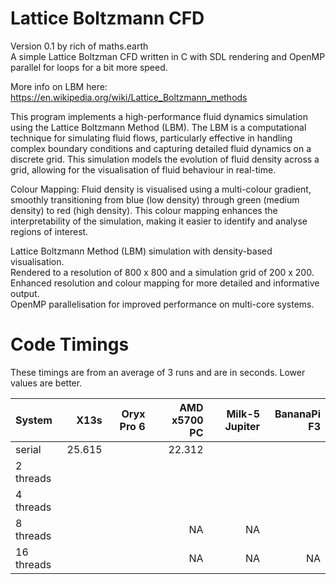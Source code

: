 # Lattice Boltzmann CFD
Version 0.1 by rich of maths.earth  
A simple Lattice Boltzman CFD written in C with SDL rendering and OpenMP parallel for loops for a bit more speed.

More info on LBM here: https://en.wikipedia.org/wiki/Lattice_Boltzmann_methods

This program implements a high-performance fluid dynamics simulation using the Lattice Boltzmann Method (LBM). The LBM is a computational technique for simulating fluid flows, particularly effective in handling complex boundary conditions and capturing detailed fluid dynamics on a discrete grid. This simulation models the evolution of fluid density across a grid, allowing for the visualisation of fluid behaviour in real-time.

Colour Mapping: Fluid density is visualised using a multi-colour gradient, smoothly transitioning from blue (low density) through green (medium density) to red (high density). This colour mapping enhances the interpretability of the simulation, making it easier to identify and analyse regions of interest.

Lattice Boltzmann Method (LBM) simulation with density-based visualisation.  
Rendered to a resolution of 800 x 800 and a simulation grid of 200 x 200.  
Enhanced resolution and colour mapping for more detailed and informative output.  
OpenMP parallelisation for improved performance on multi-core systems.  

# Code Timings

These timings are from an average of 3 runs and are in seconds.  Lower values are better.

| System | X13s | Oryx Pro 6 | AMD x5700 PC | Milk-5 Jupiter | BananaPi F3 |
| :--------------- | ------------: | ------------: | -------: | ----: | -------: |
| serial | 25.615 |  | 22.312 |  |   |
| 2 threads |  |   |   |  |   |
| 4 threads |  |   |   |    |   |
| 8 threads |  |   | NA | NA |  |
| 16 threads |  |   | NA | NA | NA |
